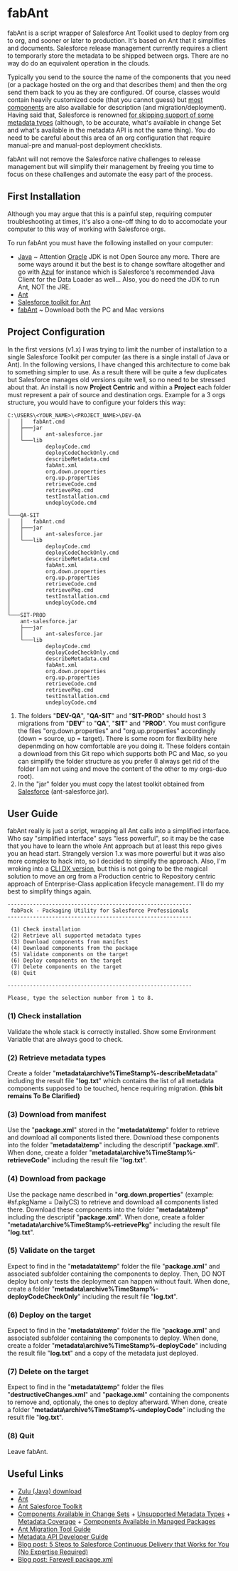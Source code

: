# fabAnt

fabAnt is a script wrapper of Salesforce Ant Toolkit used to deploy from org to org, and sooner or later to production.
It's based on Ant that it simplifies and documents. Salesforce release management currently requires a client to temporarly store the metadata to be shipped between orgs. There are no way do do an equivalent operation in the clouds.

Typically you send to the source the name of the components that you need (or a package hosted on the org and that describes them) and then the org send them back to you as they are configured. Of course, classes would contain heavily customized code (that you cannot guess) but [most components](https://developer.salesforce.com/docs/metadata-coverage) are also available for description (and migration/deployment). Having said that, Salesforce is renowned [for skipping support of some metadata types](https://help.salesforce.com/articleView?id=sf.changesets_about_components.htm&type=5) (although, to be accurate, what's available in change Set and what's available in the metadata API is not the same thing). You do need to be careful about this area of an org configuration that require manual-pre and manual-post deployment checklists.

fabAnt will not remove the Salesforce native challenges to release management but will simplify their management by freeing you time to focus on these challenges and automate the easy part of the process.

## First Installation

Although you may argue that this is a painful step, requiring computer troubleshooting at times, it's also a one-off thing to do to accomodate your computer to this way of working with Salesforce orgs.

To run fabAnt you must have the following installed on your computer:

* [Java](https://www.azul.com/downloads/zulu-community/?package=jdk) ~ Attention [Oracle](https://www.oracle.com/uk/downloads/licenses/javase-license1.html) JDK is not Open Source any more. There are some ways around it but the best is to change sowftare altogether and go with [Azul](https://www.azul.com/products/zulu-enterprise/jdk-comparison-matrix/) for instance which is Salesforce's recommended Java Client for the Data Loader as well... Also, you do need the JDK to run Ant, NOT the JRE.
* [Ant](https://ant.apache.org/manual/install.html)
* [Salesforce toolkit for Ant](https://developer.salesforce.com/docs/atlas.en-us.daas.meta/daas/forcemigrationtool_install.htm)
* [fabAnt](https://github.com/fcathala/fabAnt/archive/master.zip) ~ Download both the PC and Mac versions

## Project Configuration

In the first versions (v1.x) I was trying to limit the number of installation to a single Salesforce Toolkit per computer (as there is a single install of Java or Ant). In the following versions, I have changed this architecture to come bak to something simpler to use. As a result there will be quite a few duplicates but Salesforce manages old versions quite well, so no need to be stressed about that. An install is now **Project Centric** and within a **Project** each folder must represent a pair of source and destination orgs. Example for a 3 orgs structure, you would have to configure your folders this way:

```
C:\USERS\<YOUR_NAME>\<PROJECT_NAME>\DEV-QA
│   │   fabAnt.cmd
│   ├───jar
│   │       ant-salesforce.jar
│   └───lib
│           deployCode.cmd
│           deployCodeCheckOnly.cmd
│           describeMetadata.cmd
│           fabAnt.xml
│           org.down.properties
│           org.up.properties
│           retrieveCode.cmd
│           retrievePkg.cmd
│           testInstallation.cmd
│           undeployCode.cmd
│
└───QA-SIT
│   │   fabAnt.cmd
│   ├───jar
│   │       ant-salesforce.jar
│   └───lib
│           deployCode.cmd
│           deployCodeCheckOnly.cmd
│           describeMetadata.cmd
│           fabAnt.xml
│           org.down.properties
│           org.up.properties
│           retrieveCode.cmd
│           retrievePkg.cmd
│           testInstallation.cmd
│           undeployCode.cmd
│
└───SIT-PROD
    ant-salesforce.jar
    ├───jar
    │       ant-salesforce.jar
    └───lib
            deployCode.cmd
            deployCodeCheckOnly.cmd
            describeMetadata.cmd
            fabAnt.xml
            org.down.properties
            org.up.properties
            retrieveCode.cmd
            retrievePkg.cmd
            testInstallation.cmd
            undeployCode.cmd
```

1. The folders "**DEV-QA**", "**QA-SIT**" and "**SIT-PROD**" should host 3 migrations from "**DEV**" to "**QA**", "**SIT**" and "**PROD**". You must configure the files "org.down.properties" and "org.up.properties" accordingly (down = source, up = target). There is some room for flexibility here depenmding on how comfortable are you doing it. These folders contain a download from this Git repo which supports both PC and Mac, so you can simplify the folder structure as you prefer (I always get rid of the folder I am not using and move the content of the other to my orgs-duo root).
2. In the "jar" folder you must copy the latest toolkit obtained from [Salesforce](https://developer.salesforce.com/docs/atlas.en-us.daas.meta/daas/forcemigrationtool_install.htm) (ant-salesforce.jar).

## User Guide

fabAnt really is just a script, wrapping all Ant calls into a simplified interface. Who say "simplified interface" says "less powerful", so it may be the case that you have to learn the whole Ant approach but at least this repo gives you an head start. Strangely version 1.x was more powerful but it was also more complex to hack into, so I decided to simplify the approach. Also, I'm wroking into a [CLI DX version](https://github.com/fcathala/fabDX), but this is not going to be the magical solution to move an org from a Production centric to Repository centric approach of Enterprise-Class application lifecycle management. I'll do my best to simplify things again.

```
----------------------------------------------------------
 fabPack - Packaging Utility for Salesforce Professionals
----------------------------------------------------------

 (1) Check installation
 (2) Retrieve all supported metadata types
 (3) Download components from manifest
 (4) Download components from the package
 (5) Validate components on the target
 (6) Deploy components on the target
 (7) Delete components on the target
 (8) Quit

----------------------------------------------------------

Please, type the selection number from 1 to 8.
```

### (1) Check installation

Validate the whole stack is correctly installed. Show some Environment Variable that are always good to check.

### (2) Retrieve metadata types

Create a folder "**metadata\archive\%TimeStamp%-describeMetadata**" including the result file "**log.txt**" which contains the list of all metadata components supposed to be touched, hence requiring migration. **(this bit remains To Be Clarified)**

### (3) Download from manifest

Use the "**package.xml**" stored in the "**metadata\temp**" folder to retrieve and download all components listed there. Download these components into the folder "**metadata\temp**" including the descriptif "**package.xml**". When done, create a folder "**metadata\archive\%TimeStamp%-retrieveCode**" including the result file "**log.txt**".

### (4) Download from package

Use the package name described in "**org.down.properties**" (example: #sf.pkgName = DailyCS) to retrieve and download all components listed there. Download these components into the folder "**metadata\temp**" including the descriptif "**package.xml**". When done, create a folder "**metadata\archive\%TimeStamp%-retrievePkg**" including the result file "**log.txt**".

### (5) Validate on the target

Expect to find in the "**metadata\temp**" folder the file "**package.xml**" and associated subfolder containing the components to deploy. Then, DO NOT deploy but only tests the deployment can happen without fault. When done, create a folder "**metadata\archive\%TimeStamp%-deployCodeCheckOnly**" including the result file "**log.txt**".

### (6) Deploy on the target

Expect to find in the "**metadata\temp**" folder the file "**package.xml**" and associated subfolder containing the components to deploy. When done, create a folder "**metadata\archive\%TimeStamp%-deployCode**" including the result file "**log.txt**" and a copy of the metadata just deployed.

### (7) Delete on the target

Expect to find in the "**metadata\temp**" folder the files "**destructiveChanges.xml**" and "**package.xml**" containing the components to remove and, optionaly, the ones to deploy afterward. When done, create a folder "**metadata\archive\%TimeStamp%-undeployCode**" including the result file "**log.txt**".

### (8) Quit

Leave fabAnt.

## Useful Links

* [Zulu (Java) download](https://www.azul.com/downloads/zulu-community/?package=jdk)
* [Ant](https://ant.apache.org/manual/)
* [Ant Salesforce Toolkit](https://developer.salesforce.com/docs/atlas.en-us.daas.meta/daas/forcemigrationtool_install.htm)
* [Components Available in Change Sets](https://help.salesforce.com/articleView?id=sf.changesets_about_components.htm&type=5) + [Unsupported Metadata Types](https://developer.salesforce.com/docs/atlas.en-us.api_meta.meta/api_meta/meta_unsupported_types.htm) + [Metadata Coverage](https://developer.salesforce.com/docs/metadata-coverage) + [Components Available in Managed Packages](https://help.salesforce.com/articleView?id=sf.packaging_packageable_components.htm&type=5)
* [Ant Migration Tool Guide](https://developer.salesforce.com/docs/atlas.en-us.daas.meta/daas/meta_development.htm)
* [Metadata API Developer Guide](https://developer.salesforce.com/docs/atlas.en-us.api_meta.meta/api_meta/meta_intro.htm)
* [Blog post: 5 Steps to Salesforce Continuous Delivery that Works for You (No Expertise Required)](https://automationchampion.com/2019/08/10/app-review-5-steps-to-salesforce-continuous-delivery-that-works-for-you-no-expertise-required/)
* [Blog post: Farewell package.xml](https://saramorgan.net/2021/02/22/farewell-package-xml-you-will-not-be-missed/)
